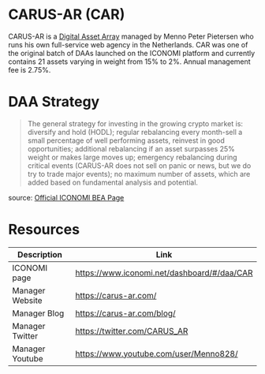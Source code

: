 # CARUS-AR (CAR)
CARUS-AR is a [Digital Asset Array](../Digital-Asset-Arrays.md) managed by Menno Peter Pietersen who runs his own full-service web agency in the Netherlands. CAR was one of the original batch of DAAs launched on the ICONOMI platform and currently contains 21 assets varying in weight from 15% to 2%. Annual management fee is 2.75%.

# DAA Strategy
> The general strategy for investing in the growing crypto market is: diversify and hold (HODL); regular rebalancing every month-sell a small percentage of well performing assets, reinvest in good opportunities; additional rebalancing if an asset surpasses 25% weight or makes large moves up; emergency rebalancing during critical events (CARUS-AR does not sell on panic or news, but we do try to trade major events); no maximum number of assets, which are added based on fundamental analysis and potential.

source: [Official ICONOMI BEA Page](https://www.iconomi.net/dashboard/#/daa/CAR)

# Resources
Description | Link 
---|---
ICONOMI page | https://www.iconomi.net/dashboard/#/daa/CAR
Manager Website | https://carus-ar.com/
Manager Blog | https://carus-ar.com/blog/
Manager Twitter | https://twitter.com/CARUS_AR
Manager Youtube | https://www.youtube.com/user/Menno828/
